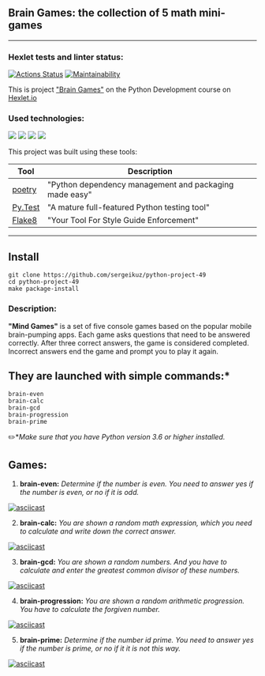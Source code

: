 ## Brain Games: the collection of 5 math mini-games
<hr>

### Hexlet tests and linter status:
[![Actions Status](https://github.com/sergeikuz/python-project-49/workflows/hexlet-check/badge.svg)](https://github.com/sergeikuz/python-project-49/actions)
[![Maintainability](https://api.codeclimate.com/v1/badges/ab58d38fde5644fe65ba/maintainability)](https://codeclimate.com/github/sergeikuz/python-project-49/maintainability)


This is project ["Brain Games"](https://ru.hexlet.io/programs/python/projects/49) on the Python Development course on [Hexlet.io](https://ru.hexlet.io/programs/python)

### Used technologies:
![](https://img.shields.io/badge/language-python-blue)
![](https://img.shields.io/badge/lybrary-prompt-brightgreen)
![](https://img.shields.io/badge/lybrary-random-orange)
![](https://img.shields.io/badge/lybrary-math-ff67b4)

This project was built using these tools:

| Tool                                                                        | Description                                             |
|-----------------------------------------------------------------------------|---------------------------------------------------------|
| [poetry](https://poetry.eustace.io/)                                        | "Python dependency management and packaging made easy"  |
| [Py.Test](https://pytest.org)                                               | "A mature full-featured Python testing tool"            |
| [Flake8](https://flake8.pycqa.org/en/latest/)               | "Your Tool For Style Guide Enforcement"|

---
## Install
```
git clone https://github.com/sergeikuz/python-project-49
cd python-project-49
make package-install
```

### Description:

**"Mind Games"** is a set of five console games based on the popular mobile brain-pumping apps. Each game asks questions that need to be answered correctly. After three correct answers, the game is considered completed. Incorrect answers end the game and prompt you to play it again. 


## They are launched with simple commands:*
```commandline
brain-even
brain-calc
brain-gcd
brain-progression
brain-prime
```
:pencil2:*_Make sure that you have Python version 3.6 or higher installed._


## Games:

1. **brain-even:** *Determine if the number is even. You need to answer yes if the number is even, or no if it is odd.*


[![asciicast](https://asciinema.org/a/614934.svg)](https://asciinema.org/a/614934)


2. **brain-calc:** *You are shown a random math expression, which you need to calculate and write down the correct answer.*


[![asciicast](https://asciinema.org/a/614985.svg)](https://asciinema.org/a/614985)


3. **brain-gcd:** *You are shown a random numbers. And you have to calculate and enter the greatest common divisor of these numbers.*


[![asciicast](https://asciinema.org/a/614989.svg)](https://asciinema.org/a/614989)


4. **brain-progression:** *You are shown a random arithmetic progression. You have to calculate the forgiven number.*


[![asciicast](https://asciinema.org/a/614987.svg)](https://asciinema.org/a/614987)


5. **brain-prime:** *Determine if the number id prime. You need to answer yes if the number is prime, or no if it it is not this way.*


[![asciicast](https://asciinema.org/a/614998.svg)](https://asciinema.org/a/614998)
